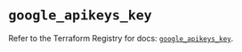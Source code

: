 # `google_apikeys_key`

Refer to the Terraform Registry for docs: [`google_apikeys_key`](https://registry.terraform.io/providers/hashicorp/google/5.45.2/docs/resources/apikeys_key).
